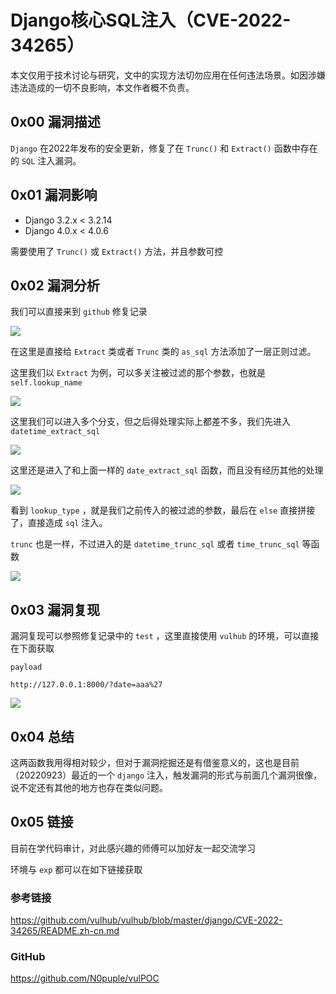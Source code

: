 # Django核心SQL注入（CVE-2022-34265）

本文仅用于技术讨论与研究，文中的实现方法切勿应用在任何违法场景。如因涉嫌违法造成的一切不良影响，本文作者概不负责。

## 0x00 漏洞描述

`Django` 在2022年发布的安全更新，修复了在 `Trunc()` 和 `Extract()` 函数中存在的 `SQL` 注入漏洞。

## 0x01 漏洞影响

- Django 3.2.x < 3.2.14
- Django 4.0.x < 4.0.6

需要使用了 `Trunc()` 或 `Extract()`  方法，并且参数可控

## 0x02 漏洞分析

我们可以直接来到 `github` 修复记录

![](https://gitee.com/N0puple/picgo/raw/master/img/20220923163054.png)

在这里是直接给 `Extract` 类或者 `Trunc` 类的 `as_sql` 方法添加了一层正则过滤。

这里我们以 `Extract` 为例，可以多关注被过滤的那个参数，也就是 `self.lookup_name` 

![](https://gitee.com/N0puple/picgo/raw/master/img/20220923164046.png)

这里我们可以进入多个分支，但之后得处理实际上都差不多，我们先进入 `datetime_extract_sql` 

![](https://gitee.com/N0puple/picgo/raw/master/img/20220923164231.png)

这里还是进入了和上面一样的 `date_extract_sql` 函数，而且没有经历其他的处理

![](https://gitee.com/N0puple/picgo/raw/master/img/20220923164335.png)

看到 `lookup_type` ，就是我们之前传入的被过滤的参数，最后在 `else` 直接拼接了，直接造成 `sql` 注入。 

`trunc` 也是一样，不过进入的是 `datetime_trunc_sql`  或者 `time_trunc_sql` 等函数

![](https://gitee.com/N0puple/picgo/raw/master/img/20220923164652.png)

## 0x03 漏洞复现

漏洞复现可以参照修复记录中的 `test` ，这里直接使用 `vulhub` 的环境，可以直接在下面获取

`payload`

```
http://127.0.0.1:8000/?date=aaa%27
```

![](https://gitee.com/N0puple/picgo/raw/master/img/20220923202021.png)

## 0x04 总结

这两函数我用得相对较少，但对于漏洞挖掘还是有借鉴意义的，这也是目前（20220923）最近的一个 `django` 注入，触发漏洞的形式与前面几个漏洞很像，说不定还有其他的地方也存在类似问题。

## 0x05 链接

目前在学代码审计，对此感兴趣的师傅可以加好友一起交流学习

环境与 `exp` 都可以在如下链接获取

### 参考链接

https://github.com/vulhub/vulhub/blob/master/django/CVE-2022-34265/README.zh-cn.md

### GitHub

https://github.com/N0puple/vulPOC




